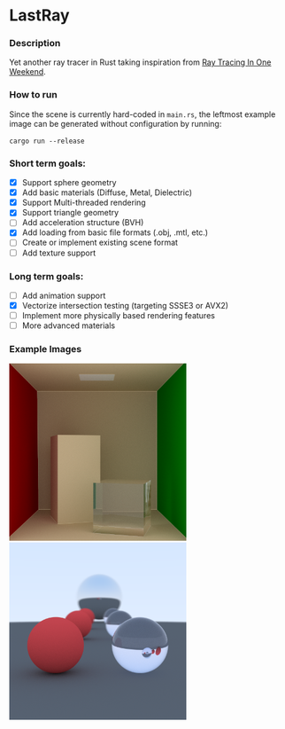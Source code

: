 # LastRay

### Description
Yet another ray tracer in Rust taking inspiration from [Ray Tracing In One Weekend](https://raytracing.github.io/books/RayTracingInOneWeekend.html). 

### How to run
Since the scene is currently hard-coded in `main.rs`, the leftmost example image can be generated without configuration by running:
```
cargo run --release
```

### Short term goals:
- [x] Support sphere geometry
- [x] Add basic materials (Diffuse, Metal, Dielectric)
- [x] Support Multi-threaded rendering
- [x] Support triangle geometry
- [ ] Add acceleration structure (BVH)
- [x] Add loading from basic file formats (.obj, .mtl, etc.)
- [ ] Create or implement existing scene format
- [ ] Add texture support

### Long term goals:
- [ ] Add animation support
- [x] Vectorize intersection testing (targeting SSSE3 or AVX2)
- [ ] Implement more physically based rendering features
- [ ] More advanced materials

### Example Images
<div>
  <img src="https://raw.githubusercontent.com/DarioSucic/LastRay/master/out.png" width="320" height="320">
  <img src="https://raw.githubusercontent.com/DarioSucic/LastRay/master/spheres.png" width="320" height="320">
</div>
